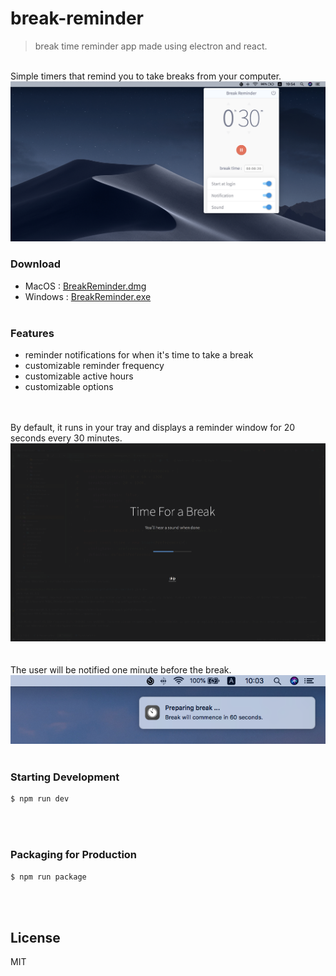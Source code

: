 # break-reminder
> break time reminder app made using electron and react.

<br>
Simple timers that remind you to take breaks from your computer.
<br>
<img src="https://raw.githubusercontent.com/goldenthumb/break-reminder/master/break-reminder.png" />
<br>

### Download
- MacOS : [BreakReminder.dmg](https://dev.goldenthumb.net:9001/download/break-reminder/?file=BreakReminder.dmg)
- Windows : [BreakReminder.exe](https://dev.goldenthumb.net:9001/download/break-reminder/?file=BreakReminder.exe)
<br><br>

### Features
- reminder notifications for when it's time to take a break
- customizable reminder frequency
- customizable active hours
- customizable options

<br>

<br>
By default, it runs in your tray and displays a reminder window for 20 seconds every 30 minutes.
<br>
<img src="https://raw.githubusercontent.com/goldenthumb/break-reminder/master/block-window.png" />
<br><br>

<br>
The user will be notified one minute before the break.
<br>
<img src="https://raw.githubusercontent.com/goldenthumb/break-reminder/master/break-notification.png" />
<br><br>

### Starting Development
```bash
$ npm run dev
```
<br><br>

### Packaging for Production
```bash
$ npm run package
```
<br><br>

## License
MIT
<br><br>
